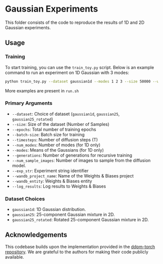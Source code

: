 # Gaussian Experiments

This folder consists of the code to reproduce the results of 1D and 2D Gaussian experiments.

## Usage

### Training

To start training, you can use the `train_toy.py` script. Below is an example command to run an experiment on 1D Gaussian with 3 modes:

```sh
python train_toy.py --dataset gaussian1d --modes 1 2 3 --size 50000 --wandb_project_name synthetic --wandb_entity cmu-research --epochs 10000 --exp_str code_release_test --eval-intv 5000 --log_results --timesteps 1000 --generations 1
```

More examples are present in `run.sh`

### Primary Arguments

- `--dataset`: Choice of dataset (`gaussian1d`, `gaussian25`, `gaussian25_rotated`)
- `--size`: Size of the dataset (Number of Samples)
- `--epochs`: Total number of training epochs
- `--batch-size`: Batch size for training
- `--timesteps`: Number of diffusion steps (T)
- `--num_modes`: Number of modes (for 1D only)
- `--modes`: Means of the Gaussians (for 1D only)
- `--generations`: Number of generations for recursive training
- `--num_sample_images`: Number of images to sample from the diffusion model.
- `--exp_str`: Experiment string identifier
- `--wandb_project_name`: Name of the Weights & Biases project
- `--wandb_entity`: Weights & Biases entity
- `--log_results`: Log results to Weights & Biases


### Dataset Choices

- `gaussian1d`: 1D Gaussian distribution.
- `gaussian25`: 25-component Gaussian mixture in 2D.
- `gaussian25_rotated`: Rotated 25-component Gaussian mixture in 2D.

## Acknowledgements

This codebase builds upon the implementation provided in the [ddpm-torch repository](https://github.com/tqch/ddpm-torch). We are grateful to the authors for making their code publicly available.
